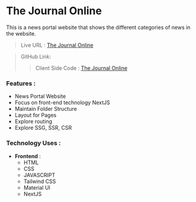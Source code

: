 # The Journal Online

This is a news portal website that shows the different categories of news in the website.

>
>Live URL : [The Journal Online](https://the-news-online-next.vercel.app/)

>GitHub Link:
>
>> Client Side Code : [The Journal Online](https://github.com/Nurmurad32/the-journal-online-nextjs)


### Features :
- News Portal Website
- Focus on front-end technology NextJS 
- Maintain Folder Structure
- Layout for Pages
- Explore routing
- Explore SSG, SSR, CSR


### Technology Uses :
- **Frontend** :
    - HTML 
    - CSS 
    - JAVASCRIPT
    - Tailwind CSS
    - Material UI
    - NextJS
 